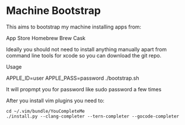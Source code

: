 Machine Bootstrap
=======

This aims to bootstrap my machine installing apps from:

App Store
Homebrew
Brew Cask

Ideally you should not need to install anything manually apart from command line tools for xcode so you can download the git repo.

Usage

APPLE_ID=user APPLE_PASS=password ./bootstrap.sh

It will propmpt you for password like sudo password a few times

After you install vim plugins you need to:

```
cd ~/.vim/bundle/YouCompleteMe
./install.py --clang-completer --tern-completer --gocode-completer
```


